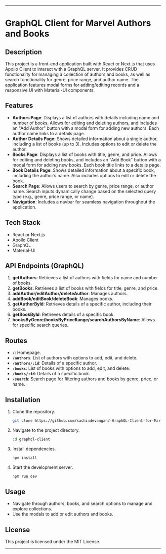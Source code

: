 
---

# GraphQL Client for Marvel Authors and Books

## Description
This project is a front-end application built with React or Next.js that uses Apollo Client to interact with a GraphQL server. It provides CRUD functionality for managing a collection of authors and books, as well as search functionality for genre, price range, and author name. The application features modal forms for adding/editing records and a responsive UI with Material-UI components.

## Features
- **Authors Page**: Displays a list of authors with details including name and number of books. Allows for editing and deleting authors, and includes an "Add Author" button with a modal form for adding new authors. Each author name links to a details page.
- **Author Details Page**: Shows detailed information about a single author, including a list of books (up to 3). Includes options to edit or delete the author.
- **Books Page**: Displays a list of books with title, genre, and price. Allows for editing and deleting books, and includes an "Add Book" button with a modal form for adding new books. Each book title links to a details page.
- **Book Details Page**: Shows detailed information about a specific book, including the author’s name. Also includes options to edit or delete the book.
- **Search Page**: Allows users to search by genre, price range, or author name. Search inputs dynamically change based on the selected query type (e.g., genre, price range, or name).
- **Navigation**: Includes a navbar for seamless navigation throughout the application.

## Tech Stack
- React or Next.js
- Apollo Client
- GraphQL
- Material-UI

## API Endpoints (GraphQL)
1. **getAuthors**: Retrieves a list of authors with fields for name and number of books.
2. **getBooks**: Retrieves a list of books with fields for title, genre, and price.
3. **addAuthor/editAuthor/deleteAuthor**: Manages authors.
4. **addBook/editBook/deleteBook**: Manages books.
5. **getAuthorById**: Retrieves details of a specific author, including their books.
6. **getBookById**: Retrieves details of a specific book.
7. **booksByGenre/booksByPriceRange/searchAuthorsByName**: Allows for specific search queries.

## Routes
- **`/`**: Homepage.
- **`/authors`**: List of authors with options to add, edit, and delete.
- **`/authors/:id`**: Details of a specific author.
- **`/books`**: List of books with options to add, edit, and delete.
- **`/books/:id`**: Details of a specific book.
- **`/search`**: Search page for filtering authors and books by genre, price, or name.

## Installation
1. Clone the repository.
   ```bash
   git clone https://github.com/sachindevangan/-GraphQL-Client-for-Marvel-Authors-and-Books
   ```
2. Navigate to the project directory.
   ```bash
   cd graphql-client
   ```
3. Install dependencies.
   ```bash
   npm install
   ```
4. Start the development server.
   ```bash
   npm run dev
   ```

## Usage
- Navigate through authors, books, and search options to manage and explore collections.
- Use the modals to add or edit authors and books.

## License
This project is licensed under the MIT License.

---